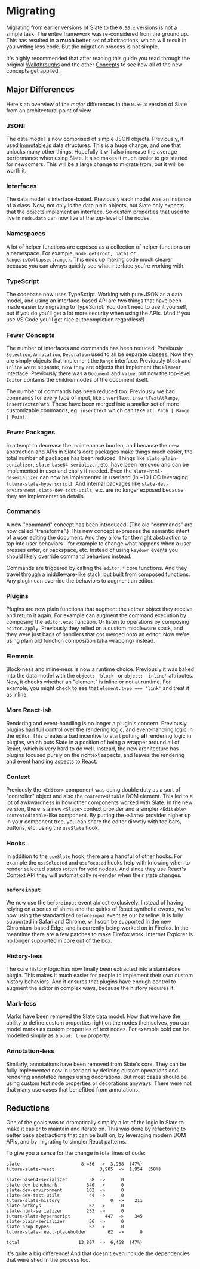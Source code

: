 # Migrating

Migrating from earlier versions of Slate to the `0.50.x` versions is not a simple task. The entire framework was re-considered from the ground up. This has resulted in a **much** better set of abstractions, which will result in you writing less code. But the migration process is not simple.

It's highly recommended that after reading this guide you read through the original [Walkthroughs](../walkthroughs/01-installing-slate.md) and the other [Concepts](./01-interfaces.md) to see how all of the new concepts get applied.

## Major Differences

Here's an overview of the _major_ differences in the `0.50.x` version of Slate from an architectural point of view.

### JSON!

The data model is now comprised of simple JSON objects. Previously, it used [Immutable.js](https://immutable-js.github.io/immutable-js/) data structures. This is a huge change, and one that unlocks many other things. Hopefully it will also increase the average performance when using Slate. It also makes it much easier to get started for newcomers. This will be a large change to migrate from, but it will be worth it.

### Interfaces

The data model is interface-based. Previously each model was an instance of a class. Now, not only is the data plain objects, but Slate only expects that the objects implement an interface. So custom properties that used to live in `node.data` can now live at the top-level of the nodes.

### Namespaces

A lot of helper functions are exposed as a collection of helper functions on a namespace. For example, `Node.get(root, path)` or `Range.isCollapsed(range)`. This ends up making code much clearer because you can always quickly see what interface you're working with.

### TypeScript

The codebase now uses TypeScript. Working with pure JSON as a data model, and using an interface-based API are two things that have been made easier by migrating to TypeScript. You don't need to use it yourself, but if you do you'll get a lot more security when using the APIs. (And if you use VS Code you'll get nice autocompletion regardless!)

### Fewer Concepts

The number of interfaces and commands has been reduced. Previously `Selection`, `Annotation`, `Decoration` used to all be separate classes. Now they are simply objects that implement the `Range` interface. Previously `Block` and `Inline` were separate, now they are objects that implement the `Element` interface. Previously there was a `Document` and `Value`, but now the top-level `Editor` contains the children nodes of the document itself.

The number of commands has been reduced too. Previously we had commands for every type of input, like `insertText`, `insertTextAtRange`, `insertTextAtPath`. These have been merged into a smaller set of more customizable commands, eg. `insertText` which can take `at: Path | Range | Point`.

### Fewer Packages

In attempt to decrease the maintenance burden, and because the new abstraction and APIs in Slate's core packages make things much easier, the total number of packages has been reduced. Things like `slate-plain-serializer`, `slate-base64-serializer`, etc. have been removed and can be implemented in userland easily if needed. Even the `slate-html-deserializer` can now be implemented in userland (in ~10 LOC leveraging `tuture-slate-hyperscript`). And internal packages like `slate-dev-environment`, `slate-dev-test-utils`, etc. are no longer exposed because they are implementation details.

### Commands

A new "command" concept has been introduced. (The old "commands" are now called "transforms".) This new concept expresses the semantic intent of a user editing the document. And they allow for the right abstraction to tap into user behaviors—for example to change what happens when a user presses enter, or backspace, etc. Instead of using `keydown` events you should likely override command behaviors instead.

Commands are triggered by calling the `editor.*` core functions. And they travel through a middleware-like stack, but built from composed functions. Any plugin can override the behaviors to augment an editor.

### Plugins

Plugins are now plain functions that augment the `Editor` object they receive and return it again. For example can augment the command execution by composing the `editor.exec` function. Or listen to operations by composing `editor.apply`. Previously they relied on a custom middleware stack, and they were just bags of handlers that got merged onto an editor. Now we're using plain old function composition (aka wrapping) instead.

### Elements

Block-ness and inline-ness is now a runtime choice. Previously it was baked into the data model with the `object: 'block'` or `object: 'inline'` attributes. Now, it checks whether an "element" is inline or not at runtime. For example, you might check to see that `element.type === 'link'` and treat it as inline.

### More React-ish

Rendering and event-handling is no longer a plugin's concern. Previously plugins had full control over the rendering logic, and event-handling logic in the editor. This creates a bad incentive to start putting **all** rendering logic in plugins, which puts Slate in a position of being a wrapper around all of React, which is very hard to do well. Instead, the new architecture has plugins focused purely on the richtext aspects, and leaves the rendering and event handling aspects to React.

### Context

Previously the `<Editor>` component was doing double duty as a sort of "controller" object and also the `contenteditable` DOM element. This led to a lot of awkwardness in how other components worked with Slate. In the new version, there is a new `<Slate>` context provider and a simpler `<Editable>` `contenteditable`-like component. By putting the `<Slate>` provider higher up in your component tree, you can share the editor directly with toolbars, buttons, etc. using the `useSlate` hook.

### Hooks

In addition to the `useSlate` hook, there are a handful of other hooks. For example the `useSelected` and `useFocused` hooks help with knowing when to render selected states (often for void nodes). And since they use React's Context API they will automatically re-render when their state changes.

### `beforeinput`

We now use the `beforeinput` event almost exclusively. Instead of having relying on a series of shims and the quirks of React synthetic events, we're now using the standardized `beforeinput` event as our baseline. It is fully supported in Safari and Chrome, will soon be supported in the new Chromium-based Edge, and is currently being worked on in Firefox. In the meantime there are a few patches to make Firefox work. Internet Explorer is no longer supported in core out of the box.

### History-less

The core history logic has now finally been extracted into a standalone plugin. This makes it much easier for people to implement their own custom history behaviors. And it ensures that plugins have enough control to augment the editor in complex ways, because the history requires it.

### Mark-less

Marks have been removed the Slate data model. Now that we have the ability to define custom properties right on the nodes themselves, you can model marks as custom properties of text nodes. For example bold can be modelled simply as a `bold: true` property.

### Annotation-less

Similarly, annotations have been removed from Slate's core. They can be fully implemented now in userland by defining custom operations and rendering annotated ranges using decorations. But most cases should be using custom text node properties or decorations anyways. There were not that many use cases that benefitted from annotations.

## Reductions

One of the goals was to dramatically simplify a lot of the logic in Slate to make it easier to maintain and iterate on. This was done by refactoring to better base abstractions that can be built on, by leveraging modern DOM APIs, and by migrating to simpler React patterns.

To give you a sense for the change in total lines of code:

```
slate                       8,436  ->  3,958  (47%)
tuture-slate-react                 3,905  ->  1,954  (50%)

slate-base64-serializer        38  ->      0
slate-dev-benchmark           340  ->      0
slate-dev-environment         102  ->      0
slate-dev-test-utils           44  ->      0
tuture-slate-history                   0  ->    211
slate-hotkeys                  62  ->      0
slate-html-serializer         253  ->      0
tuture-slate-hyperscript             447  ->    345
slate-plain-serializer         56  ->      0
slate-prop-types               62  ->      0
tuture-slate-react-placeholder        62  ->      0

total                      13,807  ->  6,468  (47%)
```

It's quite a big difference! And that doesn't even include the dependencies that were shed in the process too.
